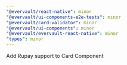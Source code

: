 ```yaml
---
"@evervault/react-native": minor
"@evervault/ui-components-e2e-tests": minor
"@evervault/card-validator": minor
"@evervault/ui-components": minor
"@evervault/evervault-react-native": minor
"types": minor
---
```


Add Rupay support to Card Component
